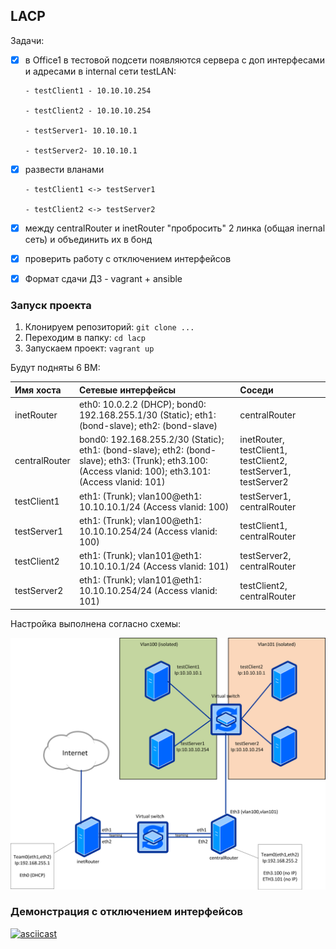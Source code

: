 ## LACP

Задачи:

- [X] в Office1 в тестовой подсети появляются сервера с доп интерфесами и адресами в internal сети testLAN:

      - testClient1 - 10.10.10.254

      - testClient2 - 10.10.10.254

      - testServer1- 10.10.10.1

      - testServer2- 10.10.10.1

- [X] развести вланами

      - testClient1 <-> testServer1

      - testClient2 <-> testServer2

- [X] между centralRouter и inetRouter "пробросить" 2 линка (общая inernal сеть) и объединить их в бонд
- [X] проверить работу c отключением интерфейсов
- [X] Формат сдачи ДЗ - vagrant + ansible

### Запуск проекта

1. Клонируем репозиторий: `git clone ...`
2. Переходим в папку: `cd lacp`
3. Запускаем проект: `vagrant up`

Будут подняты 6 ВМ:

| Имя хоста     | Сетевые интерфейсы | Соседи |
|:--------------|:---|:---|
| inetRouter    | eth0: 10.0.2.2 (DHCP); bond0: 192.168.255.1/30 (Static); eth1: (bond-slave); eth2: (bond-slave) | centralRouter |
| centralRouter | bond0: 192.168.255.2/30 (Static); eth1: (bond-slave); eth2: (bond-slave); eth3: <no IP>(Trunk); eth3.100: <no IP> (Access vlanid: 100); eth3.101: <no IP> (Access vlanid: 101) | inetRouter, testClient1, testClient2, testServer1, testServer2 |
| testClient1   | eth1: <no IP> (Trunk); vlan100@eth1: 10.10.10.1/24 (Access vlanid: 100) | testServer1, centralRouter |
| testServer1   | eth1: <no IP> (Trunk); vlan100@eth1: 10.10.10.254/24 (Access vlanid: 100) | testClient1, centralRouter |
| testClient2   | eth1: <no IP> (Trunk); vlan101@eth1: 10.10.10.1/24 (Access vlanid: 101) | testServer2, centralRouter |
| testServer2   | eth1: <no IP> (Trunk); vlan101@eth1: 10.10.10.254/24 (Access vlanid: 101) | testClient2, centralRouter |

Настройка выполнена согласно схемы:

![image](https://raw.githubusercontent.com/mmmex/lacp/master/network23-1801-024140.png)

### Демонстрация с отключением интерфейсов

[![asciicast](https://asciinema.org/a/UV5DwX1vyW0sWtWtle8v9i2KQ.svg)](https://asciinema.org/a/UV5DwX1vyW0sWtWtle8v9i2KQ)